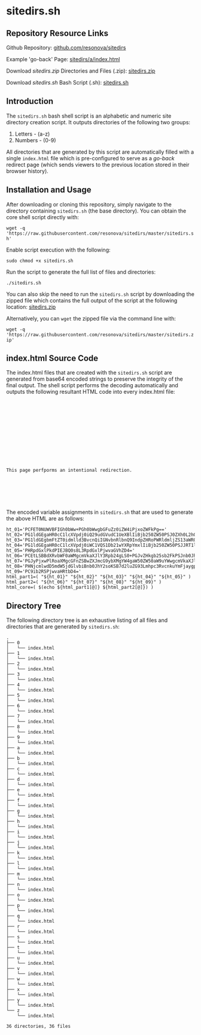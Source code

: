 # sitedirs.sh

## Repository Resource Links

Github Repository: [github.com/resonova/sitedirs](https://github.com/resonova/sitedirs)

Example 'go-back' Page: [sitedirs/a/index.html](https://resonova.github.io/sitedirs/docs/sitedirs/a/index.html)

Download _sitedirs.zip_ Directories and Files (.zip): [sitedirs.zip](https://raw.githubusercontent.com/resonova/sitedirs/master/sitedirs.zip)

Download _sitedirs.sh_ Bash Script (.sh): [sitedirs.sh](https://raw.githubusercontent.com/resonova/sitedirs/master/sitedirs.sh)

## Introduction

The `sitedirs.sh` bash shell script is an alphabetic and numeric site directory creation script. It outputs directories of the following two groups:

 1) Letters - (a-z)
 2) Numbers - (0-9)

All directories that are generated by this script are automatically filled with a single `index.html` file which is pre-configured to serve as a _go-back_ redirect page (which sends viewers to the previous location stored in their browser history).

## Installation and Usage

After downloading or cloning this repository, simply navigate to the directory containing `sitedirs.sh` (the base directory). You can obtain the core shell script directly with:

```wget -q 'https://raw.githubusercontent.com/resonova/sitedirs/master/sitedirs.sh'```

Enable script execution with the following:

```sudo chmod +x sitedirs.sh```

Run the script to generate the full list of files and directories:

```./sitedirs.sh```

You can also skip the need to run the `sitedirs.sh` script by downloading the zipped file which contains the full output of the script at the following location: [sitedirs.zip](https://raw.githubusercontent.com/resonova/sitedirs/master/sitedirs.zip)

Alternatively, you can `wget` the zipped file via the command line with:

```wget -q 'https://raw.githubusercontent.com/resonova/sitedirs/master/sitedirs.zip'```

## index.html Source Code

The index.html files that are created with the `sitedirs.sh` script are generated from base64 encoded strings to preserve the integrity of the final output. The shell script performs the decoding automatically and outputs the following resultant HTML code into every index.html file:

<code>
<!DOCTYPE html>
<html lang="en">
<head>
    <meta http-equiv="Content-Type" content="text/html; charset=utf-8">
    <meta name="viewport" content="width=device-width, initial-scale=1.0">
    <meta http-equiv="X-UA-Compatible" content="IE=edge">
    <title>GO BACK</title>
</head><!-- Automatic redirection -->
<body onload="go Back()"><br>
    <p>This page perfporms an intentional redirection.</p><br>
    <script>
        function goBack() {
            window.history.back();
        }
    </script>
</body>
</html>
</code>

The encoded variable assignments in `sitedirs.sh` that are used to generate the above HTML are as follows:

```
ht_01='PCFET0NUWVBFIGh0bWw+PGh0bWwgbGFuZz0iZW4iPjxoZWFkPg=='
ht_02='PG1ldGEgaHR0cC1lcXVpdj0iQ29udGVudC1UeXBlIiBjb250ZW50PSJ0ZXh0L2h0bWw7IGNoYXJzZXQ9dXRmLTgiPg=='
ht_03='PG1ldGEgbmFtZT0idmlld3BvcnQiIGNvbnRlbnQ9IndpZHRoPWRldmljZS13aWR0aCwgaW5pdGlhbC1zY2FsZT0xLjAiPg=='
ht_04='PG1ldGEgaHR0cC1lcXVpdj0iWC1VQS1Db21wYXRpYmxlIiBjb250ZW50PSJJRT1lZGdlIj4='
ht_05='PHRpdGxlPkdPIEJBQ0s8L3RpdGxlPjwvaGVhZD4='
ht_06='PCEtLSBBdXRvbWF0aWMgcmVkaXJlY3Rpb24gLS0+PGJvZHkgb25sb2FkPSJnb0JhY2soKSI+'
ht_07='PGJyPjxwPlRoaXMgcGFnZSBwZXJmcG9ybXMgYW4gaW50ZW50aW9uYWwgcmVkaXJlY3Rpb24uPC9wPjxicj4='
ht_08='PHNjcmlwdD5mdW5jdGlvbiBnb0JhY2soKSB7d2luZG93Lmhpc3RvcnkuYmFjaygpO308L3NjcmlwdD4='
ht_09='PC9ib2R5PjwvaHRtbD4='
html_part1=( "${ht_01}" "${ht_02}" "${ht_03}" "${ht_04}" "${ht_05}" )
html_part2=( "${ht_06}" "${ht_07}" "${ht_08}" "${ht_09}" )
html_core=( $(echo ${html_part1[@]} ${html_part2[@]}) )
```


## Directory Tree

The following directory tree is an exhaustive listing of all files and directories that are generated by `sitedirs.sh`:
```
.
├── 0
│   └── index.html
├── 1
│   └── index.html
├── 2
│   └── index.html
├── 3
│   └── index.html
├── 4
│   └── index.html
├── 5
│   └── index.html
├── 6
│   └── index.html
├── 7
│   └── index.html
├── 8
│   └── index.html
├── 9
│   └── index.html
├── a
│   └── index.html
├── b
│   └── index.html
├── c
│   └── index.html
├── d
│   └── index.html
├── e
│   └── index.html
├── f
│   └── index.html
├── g
│   └── index.html
├── h
│   └── index.html
├── i
│   └── index.html
├── j
│   └── index.html
├── k
│   └── index.html
├── l
│   └── index.html
├── m
│   └── index.html
├── n
│   └── index.html
├── o
│   └── index.html
├── p
│   └── index.html
├── q
│   └── index.html
├── r
│   └── index.html
├── s
│   └── index.html
├── t
│   └── index.html
├── u
│   └── index.html
├── v
│   └── index.html
├── w
│   └── index.html
├── x
│   └── index.html
├── y
│   └── index.html
└── z
    └── index.html

36 directories, 36 files
```
